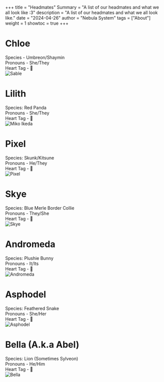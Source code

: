 +++
title = "Headmates"
Summary = "A list of our headmates and what we all look like :3"
description = "A list of our headmates and what we all look like."
date = "2024-04-26"
author = "Nebula System"
tags = ["About"]
weight = 1
showtoc = true
+++

# Chloe
Species - Umbreon/Shaymin\
Pronouns - She/They\
Heart Tag - 💙\
![Sable](/refs/Sable.png)

# Lilith
Species: Red Panda\
Pronouns - She/They\
Heart Tag - 🤍\
![Miko Ikeda](/refs/Lilith.png)

# Pixel
Species: Skunk/Kitsune\
Pronouns - He/They\
Heart Tag - 💖\
![Pixel](/refs/Pixel.png)

# Skye
Species: Blue Merle Border Collie\
Pronouns - They/She\
Heart Tag - 🤎\
![Skye](/refs/Skye.png)

# Andromeda
Species: Plushie Bunny\
Pronouns - It/Its\
Heart Tag - 💜\
![Andromeda](/refs/Andromeda.png)

# Asphodel
Species: Feathered Snake\
Pronouns - She/Her\
Heart Tag - 🩷\
![Asphodel](/refs/Asphodel.png)

# Bella (A.k.a Abel)
Species: Lion (Sometimes Sylveon)\
Pronouns - He/Him\
Heart Tag - 🧡\
![Bella](/refs/Bella.png)